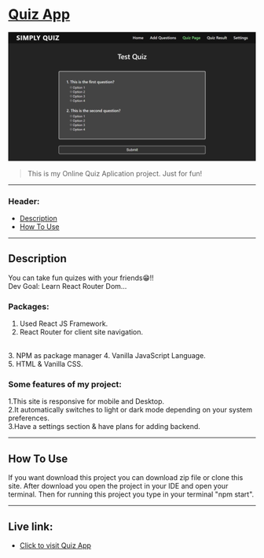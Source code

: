 # [Quiz App](https://naimur29-quizapp.netlify.app/)

![Project Image](quiz-app.png)

> This is my Online Quiz Aplication project. Just for fun!

---

### Header:

- [Description](#description)
- [How To Use](#how-to-use)

---

## Description

You can take fun quizes with your friends😁!! <br>
Dev Goal: Learn React Router Dom...

### Packages: <br/>
1. Used React JS Framework. <br/>
2. React Router for client site navigation.
<br/>
3. NPM as package manager
4. Vanilla JavaScript Language.
<br/>
5. HTML & Vanilla CSS.

### Some features of my project: <br />
1.This site is responsive for mobile and Desktop. <br />
2.It automatically switches to light or dark mode depending on your system preferences. <br />
3.Have a settings section & have plans for adding backend.<br />

---

## How To Use

If you want download this project you can download zip file or clone this site.
After download you open the project in your IDE and open your terminal. Then for running this project you type in your terminal "npm start".

---

## Live link:
- [Click to visit Quiz App](https://naimur29-quizapp.netlify.app/)
